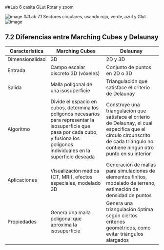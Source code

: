 ##Lab 6 casita GLut  Rotar y zoom

![image](https://github.com/user-attachments/assets/b466ea15-9b38-4b91-a34d-af720be778e7)
##Lab 7.1 Sectores circulares, usando rojo, verde, azul y Glut 
![image](https://github.com/user-attachments/assets/924f0f73-3550-466f-9400-37a12d60e1ae)

## 7.2 Diferencias entre Marching Cubes y Delaunay

|Característica|Marching Cubes|Delaunay|
|--------------|--------------|--------|
|Dimensionalidad|3D|2D y 3D|
|Entrada|Campo escalar discreto 3D (vóxeles)|Conjunto de puntos en 2D o 3D|
|Salida|Malla poligonal de una isosuperficie|Triangulación que satisface el criterio de Delaunay|
|Algoritmo|Divide el espacio en cubos, determina los polígonos necesarios para representar la isosuperficie que pasa por cada cubo, y fusiona los polígonos individuales en la superficie deseada|Construye una triangulación que satisface el criterio de Delaunay, el cual especifica que el círculo circunscrito de cada triángulo no contiene ningún otro punto en su interior|
|Aplicaciones|Visualización médica (CT, MRI), efectos especiales, modelado 3D|Generación de mallas para simulaciones de elementos finitos, modelado de terreno, estimación de densidad de puntos|
|Propiedades|Genera una malla poligonal que aproxima la isosuperficie|Genera una triangulación óptima según ciertos criterios geométricos, como evitar triángulos alargados|
